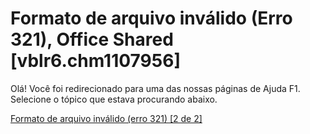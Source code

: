 
# Formato de arquivo inválido (Erro 321), Office Shared [vblr6.chm1107956]

Olá! Você foi redirecionado para uma das nossas páginas de Ajuda F1. Selecione o tópico que estava procurando abaixo.

[Formato de arquivo inválido (erro 321) [2 de 2]](http://msdn.microsoft.com/library/0aa00d27-3724-92e6-656c-71f15f0740d4%28Office.15%29.aspx)
